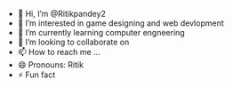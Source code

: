 - 👋 Hi, I’m @Ritikpandey2
- 👀 I’m interested in game designing and web devlopment
- 🌱 I’m currently learning computer engneering 
- 💞️ I’m looking to collaborate on 
- 📫 How to reach me ...
- 😄 Pronouns: Ritik
- ⚡ Fun fact 

<!---
Ritikpandey2/Ritikpandey2 is a ✨ special ✨ repository because its `README.md` (this file) appears on your GitHub profile.
You can click the Preview link to take a look at your changes.
--->
